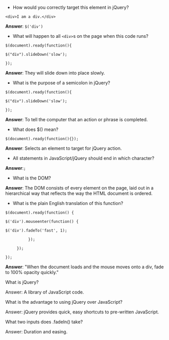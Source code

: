 * How would you correctly target this element in jQuery?

`<div>I am a div.</div>`

**Answer**: `$('div')`

* What will happen to all `<div>`s on the page when this code runs?

`$(document).ready(function(){`

`$("div").slideDown('slow');`

`});`

**Answer**: They will slide down into place slowly.

* What is the purpose of a semicolon in jQuery?

`$(document).ready(function(){`

`$("div").slideDown('slow');`

`});`

**Answer**: To tell the computer that an action or phrase is completed.

* What does $\(\) mean?

`$(document).ready(function(){});`

**Answer**: Selects an element to target for jQuery action.

* All statements in JavaScript\/jQuery should end in which character?

**Answer**:`;`

* What is the DOM?

**Answer**: The DOM consists of every element on the page, laid out in a hierarchical way that reflects the way the HTML document is ordered.

* What is the plain English translation of this function?


`$(document).ready(function() {`

`$('div').mouseenter(function() {`

`$('div').fadeTo('fast', 1);`

`          });`

`     });`

`});`

**Answer**: "When the document loads and the mouse moves onto a div, fade to 100% opacity quickly."

What is jQuery?

Answer: A library of JavaScript code.

What is the advantage to using jQuery over JavaScript?

Answer: jQuery provides quick, easy shortcuts to pre-written JavaScript.

What two inputs does .fadeIn\(\) take?

Answer: Duration and easing.

